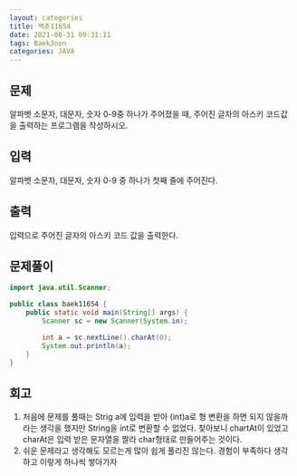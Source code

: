 ```yaml
---
layout: categories
title: 백준11654
date: 2021-08-31 09:31:11
tags: BaekJoon
categories: JAVA
---
```

## 문제
알파벳 소문자, 대문자, 숫자 0-9중 하나가 주어졌을 때, 주어진 글자의 아스키 코드값을 출력하는 프로그램을 작성하시오.

## 입력
알파벳 소문자, 대문자, 숫자 0-9 중 하나가 첫째 줄에 주어진다.

## 출력
입력으로 주어진 글자의 아스키 코드 값을 출력한다.

## 문제풀이
```java
import java.util.Scanner;

public class baek11654 {
    public static void main(String[] args) {
        Scanner sc = new Scanner(System.in);

        int a = sc.nextLine().charAt(0);
        System.out.println(a);
    }
}
```
## 회고
1. 처음에 문제를 풀때는 Strig a에 입력을 받아 (int)a로 형 변환을 하면 되지 않을까라는 생각을 했지만 String을 int로 변환할 수 없었다. 찾아보니 chartAt이 있었고 charAt은 입력 받은 문자열을 짤라 char형태로 만들어주는 것이다.
2. 쉬운 문제라고 생각해도 모르는게 많아 쉽게 풀리진 않는다. 경험이 부족하다 생각하고 이렇게 하나씩 쌓아가자
